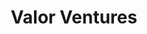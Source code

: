---
layout: firm_page
title: "Valor Ventures"
id: "valor.vc"
permalink: "/valorventuresvalor.vc/"
website: "https://valor.vc"
offices: "Atlanta (United States)"
investment_stages: "Pre-seed, Seed"
portfolio_companies: "Aetos Imaging, Allelica, Arpio, Autonoma, CareWork, LeaseQuery, FirmPilot, Funding U, Goodfynd, MapMyCustomers, Modicus Prime, Physician360, PrologMobile, Riderr, Saile, Senteon, Sho.ai, SmartCommerce, STEMuli, The Gathering Spot, TherapyIQ, Vital4 Technologies"
portfolio_link: "https://valor.vc/portfolio-2/"
investment_markets: "Fintech, Digital Health, Creator Economy, B2B SaaS, AI"
founded_year: "2016"
description: "Valor Ventures is an Atlanta-based venture capital firm that invests in hypergrowth software companies, particularly those led by inclusive teams in the Southeast. They utilize an Inclusion Premium investing approach and focus on seed-stage investments in B2B SaaS and AI startups."
linkedin: "https://www.linkedin.com/company/valorvc/"
twitter: "https://twitter.com/valorvc"
instagram: ""
team_page: "https://valor.vc/team-2/"
investor_type: "Venture Capital"
crunchbase: "https://www.crunchbase.com/organization/valor-ventures"
pitchbook: ""

# SEO Optimization
meta_title: "Valor Ventures - VC Firm - projectstartups.com"
meta_description: "Valor Ventures, Valor Ventures is an Atlanta-based venture capital firm that invests in hypergrowth software companies, particularly those led by inclusive teams in t..."
meta_keywords: "Valor Ventures, Fintech, Digital Health, Creator Economy, B2B SaaS, AI, VC firm, venture capital, startup investor, projectstartups.com"
canonical_url: "https://vc.projectstartups.com/valorventuresvalor.vc/"
---